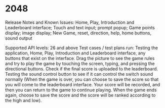 # 2048
Release Notes and Known Issues:
Home, Play, Introduction and Leaderboard interface; Touch and text input; prompt popup; Game points display; image display; New Game, reset, direction, help, home buttons, sound output

Supported API levels:
26 and above
Test cases / test plans run:
Testing the application, Home, Play, Introduction and Leaderboard interface, any buttons that exist on the interface. Drag the picture to see the game rules and try to play the game by touching the screen, typing, and pressing the directional buttons. Check if the final score is uploaded to the leaderboard. Testing the sound control button to see if it can control the switch sound normally (When the game is over, you can choose to save the score so that you will come to the leaderboard interface. Your score will be recorded, and then you can return to the game to continue playing. When the game ends again, choose to save the score and the score will be ranked according to the high and low). 



